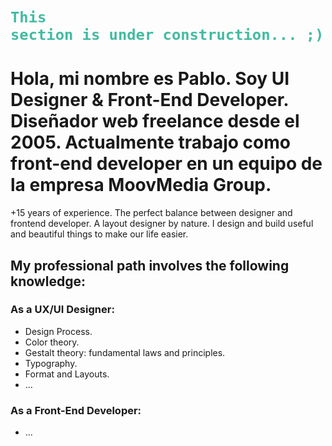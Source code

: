 # <code><span style="color: #42bba1;">This section is under construction... ;)</code>

# Hola, mi nombre es Pablo. Soy UI Designer & Front-End Developer. Diseñador web freelance desde el 2005. Actualmente trabajo como front-end developer en un equipo de la empresa MoovMedia Group.

+15 years of experience. The perfect balance between designer and frontend developer. A layout designer by nature. I design and build useful and beautiful things to make our life easier.

## My professional path involves the following knowledge:

### As a **UX/UI Designer**:

- Design Process.
- Color theory.
- Gestalt theory: fundamental laws and principles.
- Typography.
- Format and Layouts.
- ...

### As a **Front-End Developer**:
- ...


<!---
- 👋 Hi, I’m @pablofogliazza
- 👀 I’m interested in ...
- 🌱 I’m currently learning ...
- 💞️ I’m looking to collaborate on ...
- 📫 How to reach me ...

pablofogliazza/pablofogliazza is a ✨ special ✨ repository because its `README.md` (this file) appears on your GitHub profile.
You can click the Preview link to take a look at your changes.
--->
